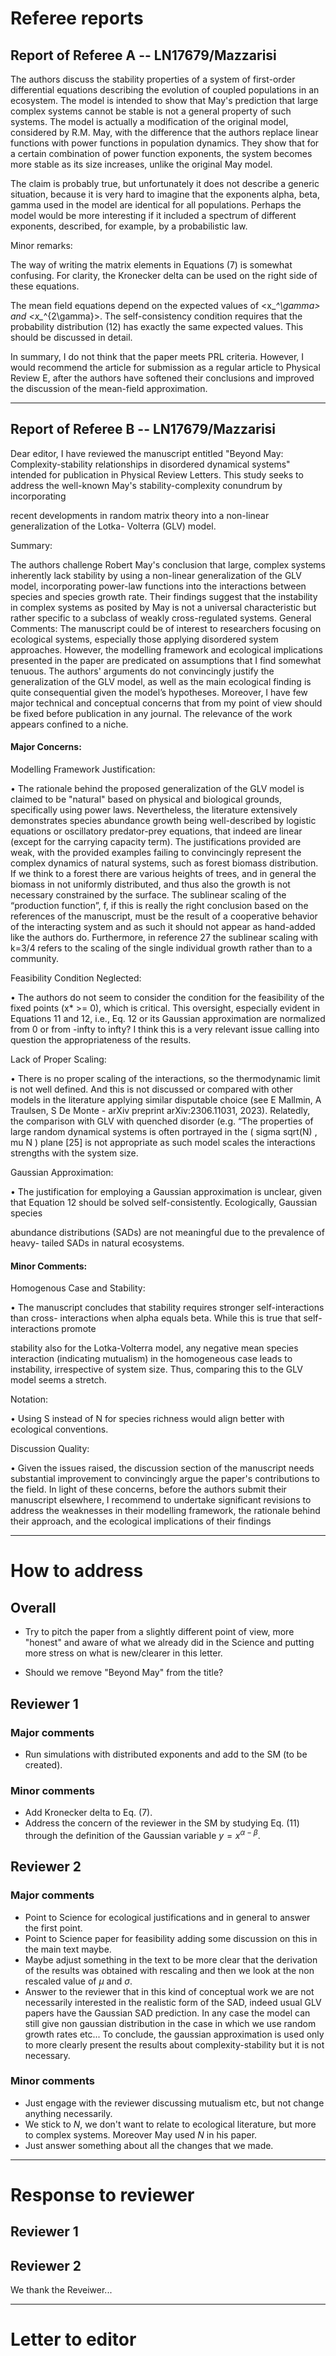 # Referee reports

## Report of Referee A -- LN17679/Mazzarisi

The authors discuss the stability properties of a system of
first-order differential equations describing the evolution of coupled
populations in an ecosystem. The model is intended to show that May's
prediction that large complex systems cannot be stable is not a
general property of such systems. The model is actually a modification
of the original model, considered by R.M. May, with the difference
that the authors replace linear functions with power functions in
population dynamics. They show that for a certain combination of power
function exponents, the system becomes more stable as its size
increases, unlike the original May model.

The claim is probably true, but unfortunately it does not describe a
generic situation, because it is very hard to imagine that the
exponents alpha, beta, gamma used in the model are identical for all
populations. Perhaps the model would be more interesting if it
included a spectrum of different exponents, described, for example, by
a probabilistic law.

Minor remarks:

The way of writing the matrix elements in Equations (7) is somewhat
confusing. For clarity, the Kronecker delta can be used on the right
side of these equations.

The mean field equations depend on the expected values of <x_*^\gamma>
and <x_*^{2\gamma}>. The self-consistency condition requires that the
probability distribution (12) has exactly the same expected values.
This should be discussed in detail.

In summary, I do not think that the paper meets PRL criteria. However,
I would recommend the article for submission as a regular article to
Physical Review E, after the authors have softened their conclusions
and improved the discussion of the mean-field approximation.

---

## Report of Referee B -- LN17679/Mazzarisi

Dear editor,
I have reviewed the manuscript entitled "Beyond May: Complexity-stability relationships in
disordered dynamical systems" intended for publication in Physical Review Letters. This study
seeks to address the well-known May's stability-complexity conundrum by incorporating

recent developments in random matrix theory into a non-linear generalization of the Lotka-
Volterra (GLV) model.

Summary:

The authors challenge Robert May's conclusion that large, complex systems inherently lack
stability by using a non-linear generalization of the GLV model, incorporating power-law
functions into the interactions between species and species growth rate. Their findings
suggest that the instability in complex systems as posited by May is not a universal
characteristic but rather specific to a subclass of weakly cross-regulated systems.
General Comments:
The manuscript could be of interest to researchers focusing on ecological systems, especially
those applying disordered system approaches. However, the modelling framework and
ecological implications presented in the paper are predicated on assumptions that I find
somewhat tenuous. The authors' arguments do not convincingly justify the generalization of
the GLV model, as well as the main ecological finding is quite consequential given the model’s
hypotheses. Moreover, I have few major technical and conceptual concerns that from my
point of view should be fixed before publication in any journal.
The relevance of the work appears confined to a niche.

#### Major Concerns:

Modelling Framework Justification:

• The rationale behind the proposed generalization of the GLV model is claimed to be
"natural" based on physical and biological grounds, specifically using power laws.
Nevertheless, the literature extensively demonstrates species abundance growth
being well-described by logistic equations or oscillatory predator-prey equations, that
indeed are linear (except for the carrying capacity term). The justifications provided
are weak, with the provided examples failing to convincingly represent the complex
dynamics of natural systems, such as forest biomass distribution. If we think to a forest
there are various heights of trees, and in general the biomass in not uniformly
distributed, and thus also the growth is not necessary constrained by the surface. The
sublinear scaling of the “production function”, f, if this is really the right conclusion
based on the references of the manuscript, must be the result of a cooperative
behavior of the interacting system and as such it should not appear as hand-added
like the authors do. Furthermore, in reference 27 the sublinear scaling with k=3/4
refers to the scaling of the single individual growth rather than to a community.

Feasibility Condition Neglected:

• The authors do not seem to consider the condition for the feasibility of the fixed points
(x* >= 0), which is critical. This oversight, especially evident in Equations 11 and 12,
i.e., Eq. 12 or its Gaussian approximation are normalized from 0 or from -infty to infty?
I think this is a very relevant issue calling into question the appropriateness of the
results.

Lack of Proper Scaling:

• There is no proper scaling of the interactions, so the thermodynamic limit is not well
defined. And this is not discussed or compared with other models in the literature
applying similar disputable choice (see E Mallmin, A Traulsen, S De Monte - arXiv
preprint arXiv:2306.11031, 2023). Relatedly, the comparison with GLV with quenched
disorder (e.g. “The properties of large random dynamical systems is often portrayed
in the ( sigma sqrt(N) , mu N ) plane [25] is not appropriate as such model scales the
interactions strengths with the system size.

Gaussian Approximation:

• The justification for employing a Gaussian approximation is unclear, given that
Equation 12 should be solved self-consistently. Ecologically, Gaussian species

abundance distributions (SADs) are not meaningful due to the prevalence of heavy-
tailed SADs in natural ecosystems.

#### Minor Comments:

Homogenous Case and Stability:

• The manuscript concludes that stability requires stronger self-interactions than cross-
interactions when alpha equals beta. While this is true that self-interactions promote

stability also for the Lotka-Volterra model, any negative mean species interaction
(indicating mutualism) in the homogeneous case leads to instability, irrespective of
system size. Thus, comparing this to the GLV model seems a stretch.

Notation:

• Using S instead of N for species richness would align better with ecological
conventions.

Discussion Quality:

• Given the issues raised, the discussion section of the manuscript needs substantial
improvement to convincingly argue the paper's contributions to the field.
In light of these concerns, before the authors submit their manuscript elsewhere, I
recommend to undertake significant revisions to address the weaknesses in their modelling
framework, the rationale behind their approach, and the ecological implications of their
findings

---

# How to address

## Overall

- Try to pitch the paper from a slightly different point of view, more "honest" and aware of what we already did in the Science and putting more stress on what is new/clearer in this letter.

- Should we remove "Beyond May" from the title?

## Reviewer 1

### Major comments

- Run simulations with distributed exponents and add to the SM (to be created).

### Minor comments

- Add Kronecker delta to Eq. (7). 
- Address the concern of the reviewer in the SM by studying Eq. (11) through the definition of the Gaussian variable $y=x^{\alpha-\beta}$.

## Reviewer 2

### Major comments

- Point to Science for ecological justifications and in general to answer the first point.
- Point to Science paper for feasibility adding some discussion on this in the main text maybe.
- Maybe adjust something in the text to be more clear that the derivation of the results was obtained with rescaling and then we look at the non rescaled value of $\mu$ and $\sigma$.
- Answer to the reviewer that in this kind of conceptual work we are not necessarily interested in the realistic form of the SAD, indeed usual GLV papers have the Gaussian SAD prediction. In any case the model can still give non gaussian distribution in the case in which we use random growth rates etc... To conclude, the gaussian approximation is used only to more clearly present the results about complexity-stability but it is not necessary.

### Minor comments

- Just engage with the reviewer discussing mutualism etc, but not change anything necessarily.
- We stick to $N$, we don't want to relate to ecological literature, but more to complex systems. Moreover May used $N$ in his paper.
- Just answer something about all the changes that we made.

---

# Response to reviewer

## Reviewer 1

## Reviewer 2

We thank the Reveiwer...



---

# Letter to editor
